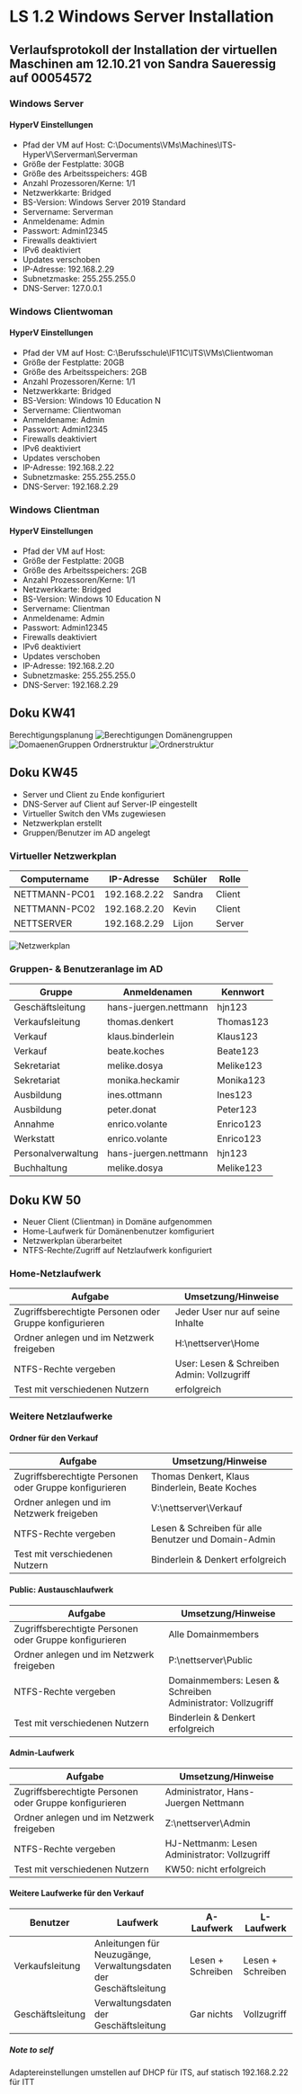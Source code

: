 # LS 1.2 Windows Server Installation

## Verlaufsprotokoll der Installation der virtuellen Maschinen am 12.10.21 von Sandra Saueressig auf 00054572

### Windows Server

#### HyperV Einstellungen

* Pfad der VM auf Host: C:\Documents\VMs\Machines\ITS-HyperV\Serverman\Serverman
* Größe der Festplatte: 30GB
* Größe des Arbeitsspeichers: 4GB
* Anzahl Prozessoren/Kerne: 1/1
* Netzwerkkarte: Bridged
* BS-Version: Windows Server 2019 Standard
* Servername: Serverman
* Anmeldename: Admin
* Passwort: Admin12345
* Firewalls deaktiviert
* IPv6 deaktiviert
* Updates verschoben
* IP-Adresse: 192.168.2.29
* Subnetzmaske: 255.255.255.0
* DNS-Server: 127.0.0.1

### Windows Clientwoman

#### HyperV Einstellungen

* Pfad der VM auf Host: C:\Berufsschule\IF11C\ITS\VMs\Clientwoman
* Größe der Festplatte: 20GB
* Größe des Arbeitsspeichers: 2GB
* Anzahl Prozessoren/Kerne: 1/1
* Netzwerkkarte: Bridged
* BS-Version: Windows 10 Education N
* Servername: Clientwoman
* Anmeldename: Admin
* Passwort: Admin12345
* Firewalls deaktiviert
* IPv6 deaktiviert
* Updates verschoben
* IP-Adresse: 192.168.2.22
* Subnetzmaske: 255.255.255.0
* DNS-Server: 192.168.2.29

### Windows Clientman

#### HyperV Einstellungen

* Pfad der VM auf Host: 
* Größe der Festplatte: 20GB
* Größe des Arbeitsspeichers: 2GB
* Anzahl Prozessoren/Kerne: 1/1
* Netzwerkkarte: Bridged
* BS-Version: Windows 10 Education N
* Servername: Clientman
* Anmeldename: Admin
* Passwort: Admin12345
* Firewalls deaktiviert
* IPv6 deaktiviert
* Updates verschoben
* IP-Adresse: 192.168.2.20
* Subnetzmaske: 255.255.255.0
* DNS-Server: 192.168.2.29

## Doku KW41

Berechtigungsplanung
![Berechtigungen](../images/Berechtigungen.png)
Domänengruppen
![DomaenenGruppen](../images/DomaenenGruppen.png)
Ordnerstruktur
![Ordnerstruktur](../images/Ordnerstruktur.png)

## Doku KW45

* Server und Client zu Ende konfiguriert
* DNS-Server auf Client auf Server-IP eingestellt
* Virtueller Switch den VMs zugewiesen
* Netzwerkplan erstellt
* Gruppen/Benutzer im AD angelegt

### Virtueller Netzwerkplan

|Computername|IP-Adresse|Schüler|Rolle|
|--|--|--|--|
|NETTMANN-PC01|192.168.2.22|Sandra|Client|
|NETTMANN-PC02|192.168.2.20|Kevin|Client|
|NETTSERVER|192.168.2.29|Lijon|Server|

![Netzwerkplan](../images/Networkplan.png)

### Gruppen- & Benutzeranlage im AD

|Gruppe|Anmeldenamen|Kennwort|
|--|--|--|
|Geschäftsleitung|hans-juergen.nettmann|hjn123|
|Verkaufsleitung|thomas.denkert|Thomas123|
|Verkauf|klaus.binderlein|Klaus123|
|Verkauf|beate.koches|Beate123|
|Sekretariat|melike.dosya|Melike123|
|Sekretariat|monika.heckamir|Monika123|
|Ausbildung|ines.ottmann|Ines123|
|Ausbildung|peter.donat|Peter123|
|Annahme|enrico.volante|Enrico123|
|Werkstatt|enrico.volante|Enrico123|
|Personalverwaltung|hans-juergen.nettmann|hjn123|
|Buchhaltung|melike.dosya|Melike123|

## Doku KW 50

* Neuer Client (Clientman) in Domäne aufgenommen
* Home-Laufwerk für Domänenbenutzer komfiguriert
* Netzwerkplan überarbeitet
* NTFS-Rechte/Zugriff auf Netzlaufwerk konfiguriert

### Home-Netzlaufwerk

|Aufgabe|Umsetzung/Hinweise|
|--|--|
|Zugriffsberechtigte Personen oder Gruppe konfigurieren|Jeder User nur auf seine Inhalte|
|Ordner anlegen und im Netzwerk freigeben|H:\\nettserver\Home|
|NTFS-Rechte vergeben|User: Lesen & Schreiben<br>Admin: Vollzugriff|
|Test mit verschiedenen Nutzern| erfolgreich|

### Weitere Netzlaufwerke

#### Ordner für den Verkauf

|Aufgabe|Umsetzung/Hinweise|
|--|--|
|Zugriffsberechtigte Personen oder Gruppe konfigurieren|Thomas Denkert, Klaus Binderlein, Beate Koches|
|Ordner anlegen und im Netzwerk freigeben|V:\\nettserver\Verkauf|
|NTFS-Rechte vergeben|Lesen & Schreiben für alle Benutzer und Domain-Admin|
|Test mit verschiedenen Nutzern|Binderlein & Denkert erfolgreich|

#### Public: Austauschlaufwerk

|Aufgabe|Umsetzung/Hinweise|
|--|--|
|Zugriffsberechtigte Personen oder Gruppe konfigurieren|Alle Domainmembers|
|Ordner anlegen und im Netzwerk freigeben|P:\\nettserver\Public|
|NTFS-Rechte vergeben|Domainmembers: Lesen & Schreiben<br>Administrator: Vollzugriff|
|Test mit verschiedenen Nutzern| Binderlein & Denkert erfolgreich|

#### Admin-Laufwerk

|Aufgabe|Umsetzung/Hinweise|
|--|--|
|Zugriffsberechtigte Personen oder Gruppe konfigurieren|Administrator, Hans-Juergen Nettmann|
|Ordner anlegen und im Netzwerk freigeben|Z:\\nettserver\Admin|
|NTFS-Rechte vergeben|HJ-Nettmanm: Lesen<br>Administrator: Vollzugriff|
|Test mit verschiedenen Nutzern| KW50: nicht erfolgreich|

#### Weitere Laufwerke für den Verkauf

|Benutzer|Laufwerk|A-Laufwerk|L-Laufwerk|
|--|--|--|--|
|Verkaufsleitung|Anleitungen für Neuzugänge, Verwaltungsdaten der Geschäftsleitung|Lesen + Schreiben|Lesen + Schreiben|
|Geschäftsleitung|Verwaltungsdaten der Geschäftsleitung|Gar nichts|Vollzugriff|

##### Note to self

Adaptereinstellungen umstellen auf DHCP für ITS, auf statisch 192.168.2.22 für ITT
